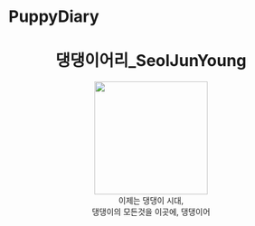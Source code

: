# PuppyDiary
<h1 align="center">댕댕이어리_SeolJunYoung</h1>
<p align="center">
    <img src="/img/color_puppy.png" width="200"/><br>
    이제는 댕댕이 시대,<br>댕댕이의 모든것을 이곳에, 댕댕이어
</p>
<br><br>
